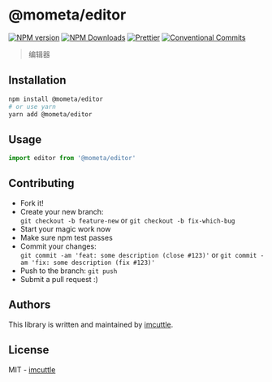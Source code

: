 # @mometa/editor

[![NPM version](https://img.shields.io/npm/v/@mometa/editor.svg?style=flat-square)](https://www.npmjs.com/package/@mometa/editor)
[![NPM Downloads](https://img.shields.io/npm/dm/@mometa/editor.svg?style=flat-square&maxAge=43200)](https://www.npmjs.com/package/@mometa/editor)
[![Prettier](https://img.shields.io/badge/code_style-prettier-ff69b4.svg?style=flat-square)](https://prettier.io/)
[![Conventional Commits](https://img.shields.io/badge/Conventional%20Commits-1.0.0-yellow.svg?style=flat-square)](https://conventionalcommits.org)

> 编辑器

## Installation

```bash
npm install @mometa/editor
# or use yarn
yarn add @mometa/editor
```

## Usage

```javascript
import editor from '@mometa/editor'
```

## Contributing

- Fork it!
- Create your new branch:  
  `git checkout -b feature-new` or `git checkout -b fix-which-bug`
- Start your magic work now
- Make sure npm test passes
- Commit your changes:  
  `git commit -am 'feat: some description (close #123)'` or `git commit -am 'fix: some description (fix #123)'`
- Push to the branch: `git push`
- Submit a pull request :)

## Authors

This library is written and maintained by [imcuttle](mailto:imcuttle@163.com).

## License

MIT - [imcuttle](mailto:imcuttle@163.com)

